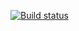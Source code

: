 [![Build status](https://ci.appveyor.com/api/projects/status/loar3k2l67fy0gox?svg=true)](https://ci.appveyor.com/project/TemaKoli/deliverycard)
